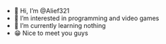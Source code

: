 - 👋 Hi, I’m @Alief321
- 👀 I’m interested in programming and video games
- 🌱 I’m currently learning nothing
- 😁 Nice to meet you guys

<!---
Alief321/Alief321 is a ✨ special ✨ repository because its `README.md` (this file) appears on your GitHub profile.
You can click the Preview link to take a look at your changes.
--->
